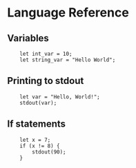 # Language Reference

## Variables
```
    let int_var = 10;
    let string_var = "Hello World";
```

## Printing to stdout
```
    let var = "Hello, World!";
    stdout(var);
```

## If statements
```
    let x = 7;
    if (x != 8) {
        stdout(90);
    }
```